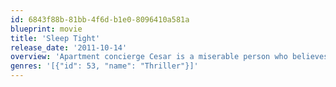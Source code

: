 ```yaml
---
id: 6843f88b-81bb-4f6d-b1e0-8096410a581a
blueprint: movie
title: 'Sleep Tight'
release_date: '2011-10-14'
overview: 'Apartment concierge Cesar is a miserable person who believes he was born without the ability to be happy. As a result, he decides his mission is to make life hell for everyone around him. A majority of the tenants are easy to agitate, but Clara proves to be harder than the most. So Cesar goes to creepy extremes to make this young woman mentally break down. Things get even more complicated in this twisted relationship when her boyfriend, Marcos, shows up.'
genres: '[{"id": 53, "name": "Thriller"}]'
---
```

